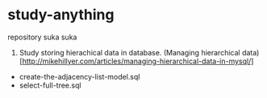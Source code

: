 # study-anything
repository suka suka

1. Study storing hierachical data in database. (Managing hierarchical data)[http://mikehillyer.com/articles/managing-hierarchical-data-in-mysql/]
  - create-the-adjacency-list-model.sql
  - select-full-tree.sql
